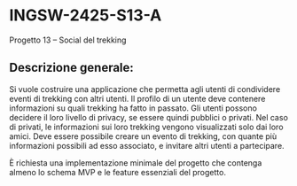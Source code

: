 # INGSW-2425-S13-A
Progetto 13 – Social del trekking 

## Descrizione generale:
Si vuole costruire una applicazione che permetta agli utenti di condividere eventi di trekking con altri utenti.
Il profilo di un utente deve contenere informazioni su quali trekking ha fatto in passato.
Gli utenti possono decidere il loro livello di privacy, se essere quindi pubblici o privati. Nel caso di privati, le informazioni sui loro trekking vengono visualizzati solo dai loro amici.
Deve essere possibile creare un evento di trekking, con quante più informazioni possibili ad esso associato, e invitare altri utenti a partecipare.
   
È richiesta una implementazione minimale del progetto che contenga almeno lo schema MVP e le feature essenziali del progetto.